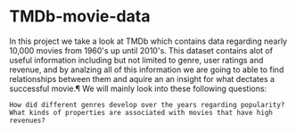 # TMDb-movie-data
In this project we take a look at TMDb which contains data regarding nearly 10,000 movies from 1960's up until 2010's.
This dataset contains alot of useful information including but not limited to genre, user ratings and revenue, and by analzing all of this information we are going to able to find relationships between them and aquire an an insight for what dectates a successful movie.¶
We will mainly look into these following questions:

    How did different genres develop over the years regarding popularity?
    What kinds of properties are associated with movies that have high revenues?

